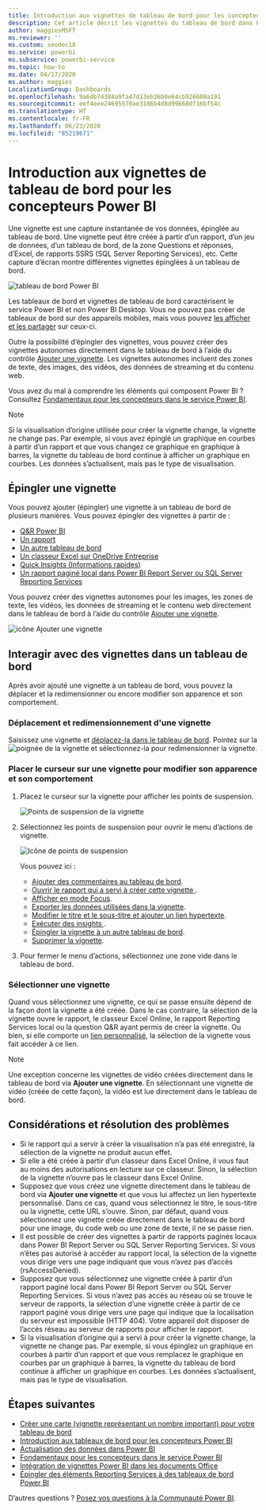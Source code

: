```yaml
---
title: Introduction aux vignettes de tableau de bord pour les concepteurs Power BI
description: Cet article décrit les vignettes du tableau de bord dans Power BI, notamment celles créées à partir de rapports SQL Server Reporting Services (SSRS).
author: maggiesMSFT
ms.reviewer: ''
ms.custom: seodec18
ms.service: powerbi
ms.subservice: powerbi-service
ms.topic: how-to
ms.date: 04/17/2020
ms.author: maggies
LocalizationGroup: Dashboards
ms.openlocfilehash: 9a6db74384a9fa47d13eb36b0e64cb926600a191
ms.sourcegitcommit: eef4eee24695570ae3186b4d8d99660df16bf54c
ms.translationtype: HT
ms.contentlocale: fr-FR
ms.lasthandoff: 06/23/2020
ms.locfileid: "85219671"
---
```

# <a name="intro-to-dashboard-tiles-for-power-bi-designers"></a>Introduction aux vignettes de tableau de bord pour les concepteurs Power BI

Une vignette est une capture instantanée de vos données, épinglée au tableau de bord. Une vignette peut être créée à partir d’un rapport, d’un jeu de données, d’un tableau de bord, de la zone Questions et réponses, d’Excel, de rapports SSRS (SQL Server Reporting Services), etc.  Cette capture d’écran montre différentes vignettes épinglées à un tableau de bord.

![tableau de bord Power BI](media/service-dashboard-tiles/power-bi-dashboard.png)

Les tableaux de bord et vignettes de tableau de bord caractérisent le service Power BI et non Power BI Desktop. Vous ne pouvez pas créer de tableaux de bord sur des appareils mobiles, mais vous pouvez [les afficher et les partager](../consumer/mobile/mobile-apps-view-dashboard.md) sur ceux-ci.

Outre la possibilité d’épingler des vignettes, vous pouvez créer des vignettes autonomes directement dans le tableau de bord à l’aide du contrôle [Ajouter une vignette](service-dashboard-add-widget.md). Les vignettes autonomes incluent des zones de texte, des images, des vidéos, des données de streaming et du contenu web.

Vous avez du mal à comprendre les éléments qui composent Power BI ? Consultez [Fondamentaux pour les concepteurs dans le service Power BI](../fundamentals/service-basic-concepts.md).

> [!NOTE]
> Si la visualisation d’origine utilisée pour créer la vignette change, la vignette ne change pas.  Par exemple, si vous avez épinglé un graphique en courbes à partir d’un rapport et que vous changez ce graphique en graphique à barres, la vignette du tableau de bord continue à afficher un graphique en courbes. Les données s’actualisent, mais pas le type de visualisation.
> 
> 

## <a name="pin-a-tile"></a>Épingler une vignette
Vous pouvez ajouter (épingler) une vignette à un tableau de bord de plusieurs manières. Vous pouvez épingler des vignettes à partir de :

* [Q&R Power BI](service-dashboard-pin-tile-from-q-and-a.md)
* [Un rapport](service-dashboard-pin-tile-from-report.md)
* [Un autre tableau de bord](service-pin-tile-to-another-dashboard.md)
* [Un classeur Excel sur OneDrive Entreprise](service-dashboard-pin-tile-from-excel.md)
* [Quick Insights (Informations rapides)](service-insights.md)
* [Un rapport paginé local dans Power BI Report Server ou SQL Server Reporting Services](https://docs.microsoft.com/sql/reporting-services/pin-reporting-services-items-to-power-bi-dashboards)

Vous pouvez créer des vignettes autonomes pour les images, les zones de texte, les vidéos, les données de streaming et le contenu web directement dans le tableau de bord à l’aide du contrôle [Ajouter une vignette](service-dashboard-add-widget.md).

  ![icône Ajouter une vignette](media/service-dashboard-tiles/add_widgetnew.png)

## <a name="interact-with-tiles-on-a-dashboard"></a>Interagir avec des vignettes dans un tableau de bord
Après avoir ajouté une vignette à un tableau de bord, vous pouvez la déplacer et la redimensionner ou encore modifier son apparence et son comportement.

### <a name="move-and-resize-a-tile"></a>Déplacement et redimensionnement d'une vignette
Saisissez une vignette et [déplacez-la dans le tableau de bord](service-dashboard-edit-tile.md). Pointez sur la ![poignée de la vignette](media/service-dashboard-tiles/resize-handle.jpg) et sélectionnez-la pour redimensionner la vignette.

### <a name="hover-over-a-tile-to-change-the-appearance-and-behavior"></a>Placer le curseur sur une vignette pour modifier son apparence et son comportement
1. Placez le curseur sur la vignette pour afficher les points de suspension.
   
    ![Points de suspension de la vignette](media/service-dashboard-tiles/ellipses_new.png)
2. Sélectionnez les points de suspension pour ouvrir le menu d’actions de vignette.
   
    ![Icône de points de suspension](media/service-dashboard-tiles/power-bi-tile-menu.png)
   
    Vous pouvez ici :
   
     * [Ajouter des commentaires au tableau de bord](../consumer/end-user-comment.md).
     * [Ouvrir le rapport qui a servi à créer cette vignette ](../consumer/end-user-reports.md).  
     * [Afficher en mode Focus](../consumer/end-user-focus.md).   
     * [Exporter les données utilisées dans la vignette](../visuals/power-bi-visualization-export-data.md).
     * [Modifier le titre et le sous-titre et ajouter un lien hypertexte](service-dashboard-edit-tile.md). 
     * [Exécuter des insights ](service-insights.md). 
     * [Épingler la vignette à un autre tableau de bord](service-pin-tile-to-another-dashboard.md).
     * [Supprimer la vignette](service-dashboard-edit-tile.md).

3. Pour fermer le menu d’actions, sélectionnez une zone vide dans le tableau de bord.

### <a name="select-a-tile"></a>Sélectionner une vignette
Quand vous sélectionnez une vignette, ce qui se passe ensuite dépend de la façon dont la vignette a été créée. Dans le cas contraire, la sélection de la vignette ouvre le rapport, le classeur Excel Online, le rapport Reporting Services local ou la question Q&R ayant permis de créer la vignette. Ou bien, si elle comporte un [lien personnalisé](service-dashboard-edit-tile.md), la sélection de la vignette vous fait accéder à ce lien.

> [!NOTE]
> Une exception concerne les vignettes de vidéo créées directement dans le tableau de bord via **Ajouter une vignette**. En sélectionnant une vignette de vidéo (créée de cette façon), la vidéo est lue directement dans le tableau de bord.   
> 
> 

## <a name="considerations-and-troubleshooting"></a>Considérations et résolution des problèmes

* Si le rapport qui a servir à créer la visualisation n’a pas été enregistré, la sélection de la vignette ne produit aucun effet.
* Si elle a été créée à partir d’un classeur dans Excel Online, il vous faut au moins des autorisations en lecture sur ce classeur. Sinon, la sélection de la vignette n’ouvre pas le classeur dans Excel Online.
* Supposez que vous créez une vignette directement dans le tableau de bord via **Ajouter une vignette** et que vous lui affectez un lien hypertexte personnalisé. Dans ce cas, quand vous sélectionnez le titre, le sous-titre ou la vignette, cette URL s’ouvre. Sinon, par défaut, quand vous sélectionnez une vignette créée directement dans le tableau de bord pour une image, du code web ou une zone de texte, il ne se passe rien.
* Il est possible de créer des vignettes à partir de rapports paginés locaux dans Power BI Report Server ou SQL Server Reporting Services. Si vous n’êtes pas autorisé à accéder au rapport local, la sélection de la vignette vous dirige vers une page indiquant que vous n’avez pas d’accès (rsAccessDenied).
* Supposez que vous sélectionnez une vignette créée à partir d’un rapport paginé local dans Power BI Report Server ou SQL Server Reporting Services. Si vous n’avez pas accès au réseau où se trouve le serveur de rapports, la sélection d’une vignette créée à partir de ce rapport paginé vous dirige vers une page qui indique que la localisation du serveur est impossible (HTTP 404). Votre appareil doit disposer de l’accès réseau au serveur de rapports pour afficher le rapport.
* Si la visualisation d’origine qui a servi à pour créer la vignette change, la vignette ne change pas. Par exemple, si vous épinglez un graphique en courbes à partir d’un rapport et que vous remplacez le graphique en courbes par un graphique à barres, la vignette du tableau de bord continue à afficher un graphique en courbes. Les données s’actualisent, mais pas le type de visualisation.

## <a name="next-steps"></a>Étapes suivantes
- [Créer une carte (vignette représentant un nombre important) pour votre tableau de bord](../visuals/power-bi-visualization-card.md)
- [Introduction aux tableaux de bord pour les concepteurs Power BI](service-dashboards.md)  
- [Actualisation des données dans Power BI](../connect-data/refresh-data.md)
- [Fondamentaux pour les concepteurs dans le service Power BI](../fundamentals/service-basic-concepts.md)
- [Intégration de vignettes Power BI dans les documents Office](https://powerbi.microsoft.com/blog/integrating-power-bi-tiles-into-office-documents/)
- [Épingler des éléments Reporting Services à des tableaux de bord Power BI](/sql/reporting-services/pin-reporting-services-items-to-power-bi-dashboards)

D’autres questions ? [Posez vos questions à la Communauté Power BI](https://community.powerbi.com/).
